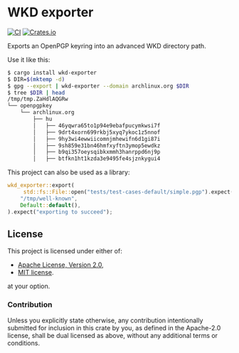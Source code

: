 # WKD exporter

[![CI](https://github.com/wiktor-k/wkd-exporter/actions/workflows/rust.yml/badge.svg)](https://github.com/wiktor-k/wkd-exporter/actions/workflows/rust.yml)
[![Crates.io](https://img.shields.io/crates/v/wkd-exporter)](https://crates.io/crates/wkd-exporter)

Exports an OpenPGP keyring into an advanced WKD directory path.

Use it like this:

```sh
$ cargo install wkd-exporter
$ DIR=$(mktemp -d)
$ gpg --export | wkd-exporter --domain archlinux.org $DIR
$ tree $DIR | head
/tmp/tmp.ZaHdlAQGRw
└── openpgpkey
    └── archlinux.org
        ├── hu
        │   ├── 46yqwra65to1p94e9ebafpucymkwsi7f
        │   ├── 9drt4xorn699rkbj5xyq7ykoc1z5nnof
        │   ├── 9hy3wi4ewwiicomnjmhewifn6d1gi87i
        │   ├── 9sh859e31bn46hmfxyftn3ymop5ewdkz
        │   ├── b9qi357oeysqibkxmmh3hanrppd6nj9p
        │   ├── btfkn1ht1kzda3e9495fe4sjznkygui4
```

This project can also be used as a library:

```rust
wkd_exporter::export(
     std::fs::File::open("tests/test-cases-default/simple.pgp").expect("file to exist"),
    "/tmp/well-known",
    Default::default(),
).expect("exporting to succeed");
```

## License

This project is licensed under either of:

  - [Apache License, Version 2.0](https://www.apache.org/licenses/LICENSE-2.0),
  - [MIT license](https://opensource.org/licenses/MIT).

at your option.

### Contribution

Unless you explicitly state otherwise, any contribution intentionally
submitted for inclusion in this crate by you, as defined in the
Apache-2.0 license, shall be dual licensed as above, without any
additional terms or conditions.
